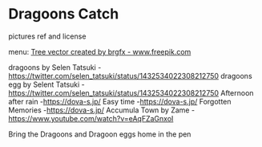 # Dragoons Catch

pictures ref and license

menu: <a href="https://www.freepik.com/vectors/tree">Tree vector created by brgfx - www.freepik.com</a>

dragoons by Selen Tatsuki -https://twitter.com/selen_tatsuki/status/1432534022308212750
dragoons egg by Selent Tatsuki -https://twitter.com/selen_tatsuki/status/1432534022308212750
Afternoon after rain -https://dova-s.jp/
Easy time -https://dova-s.jp/
Forgotten Memories -https://dova-s.jp/
Accumula Town by Zame -https://www.youtube.com/watch?v=eAqFZaGnxoI

Bring the Dragoons and Dragoon eggs home in the pen
